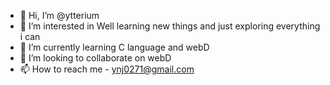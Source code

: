 - 👋 Hi, I’m @ytterium
- 👀 I’m interested in Well learning new things and just exploring everything i can 
- 🌱 I’m currently learning C language and webD
- 💞️ I’m looking to collaborate on webD
- 📫 How to reach me - ynj0271@gmail.com

<!---
ytterium/ytterium is a ✨ special ✨ repository because its `README.md` (this file) appears on your GitHub profile.
You can click the Preview link to take a look at your changes.
--->
